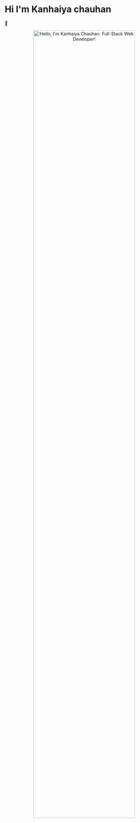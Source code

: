 ### <h1>Hi I'm Kanhaiya chauhan</h1> 👋
<p align="center"><a href="https://anuraghazra.github.io"><img width="80%" alt="Hello, I'm Kanhaiya Chauhan. Full-Stack Web Developer!" src="./assets/gh-readme-header.png" /></a></p>
<!--
**KanhaiyaChauhan037/KanhaiyaChauhan037** is a ✨ _special_ ✨ repository because its `README.md` (this file) appears on your GitHub profile.

<code><img src="https://github-readme-stats.vercel.app/api?username=KanhaiyaChauhan037&&show_icons=true&title_color=ffffff&icon_color=bb2acf&text_color=daf7dc&bg_color=151515"/></code>

Here are some ideas to get you started:

- 🔭 I’m currently working on ...
- 🌱 I’m currently learning ...
- 👯 I’m looking to collaborate on ...
- 🤔 I’m looking for help with ...
- 💬 Ask me about ...
- 📫 How to reach me: ...
- 😄 Pronouns: ...
- ⚡ Fun fact: ...
-->
